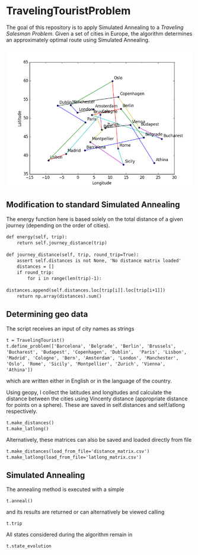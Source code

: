 # TravelingTouristProblem

The goal of this repository is to apply Simulated Annealing to a *Traveling Salesman Problem*. Given a set of cities in Europe, the algorithm determines an approximately optimal route using Simulated Annealing.

<p align="center">
<img src="https://raw.githubusercontent.com/JeromeBau/TravelingTouristProblem/master/animation.gif" alt='Simulated Annealing evolution of best journey estiamte'/>
</p>


## Modification to standard Simulated Annealing
The energy function here is based solely on the total distance of a given journey (depending on the order of cities). 

```
def energy(self, trip):
    return self.journey_distance(trip)

def journey_distance(self, trip, round_trip=True):
    assert self.distances is not None, 'No distance matrix loaded'
    distances = []
    if round_trip:
        for i in range(len(trip)-1):
            distances.append(self.distances.loc[trip[i]].loc[trip[i+1]])
    return np.array(distances).sum()
```


## Determining geo data
The script receives an input of city names as strings
```
t = TravelingTourist()
t.define_problem(['Barcelona', 'Belgrade', 'Berlin', 'Brussels', 'Bucharest', 'Budapest', 'Copenhagen', 'Dublin',  'Paris', 'Lisbon', 'Madrid', 'Cologne', 'Bern', 'Amsterdam', 'London', 'Manchester', 'Oslo', 'Rome', 'Sicily', 'Montpellier', 'Zurich', 'Vienna', 'Athina'])
```
which are written either in English or in the language of the country. 

Using geopy, I collect the latitudes and longitudes and calculate the distance between the cities using Vincenty distance (appropriate distance for points on a sphere). These are saved in self.distances and self.latlong respectively.

```
t.make_distances()
t.make_latlong()
```

Alternatively, these matrices can also be saved and loaded directly from file

```
t.make_distances(load_from_file='distance_matrix.csv')
t.make_latlong(load_from_file='latlong_matrix.csv')
```

## Simulated Annealing

The annealing method is executed with a simple

```
t.anneal()
```

and its results are returned or can alternatively be viewed calling 

```
t.trip
```

All states considered during the algorithm remain in 

```
t.state_evolution
```
